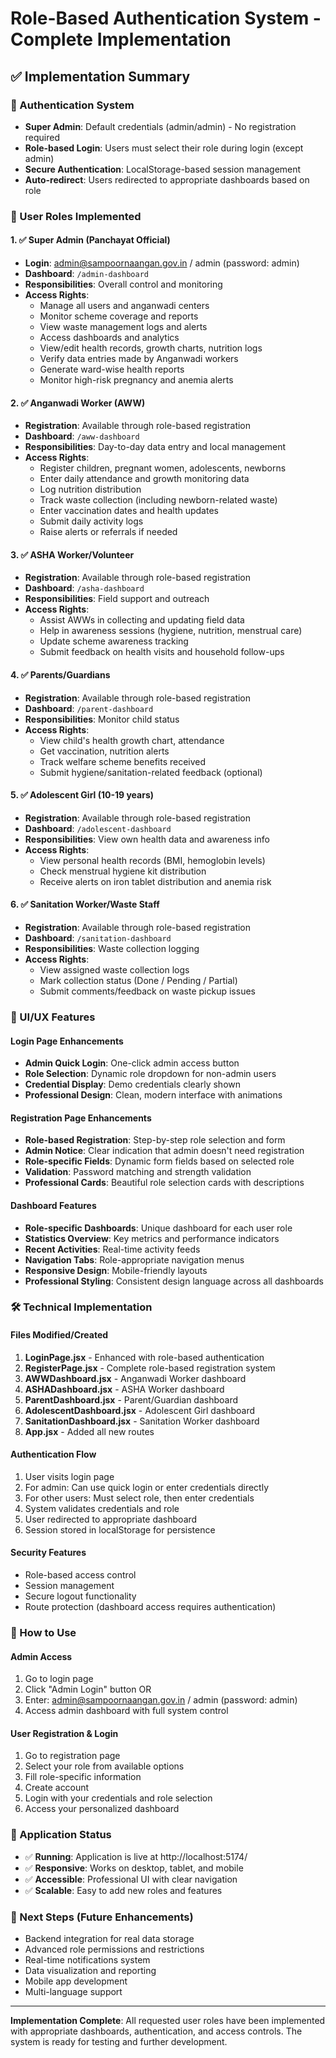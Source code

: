 # Role-Based Authentication System - Complete Implementation

## ✅ Implementation Summary

### 🔐 Authentication System
- **Super Admin**: Default credentials (admin/admin) - No registration required
- **Role-based Login**: Users must select their role during login (except admin)
- **Secure Authentication**: LocalStorage-based session management
- **Auto-redirect**: Users redirected to appropriate dashboards based on role

### 👥 User Roles Implemented

#### 1. ✅ Super Admin (Panchayat Official)
- **Login**: admin@sampoornaangan.gov.in / admin (password: admin)
- **Dashboard**: `/admin-dashboard`
- **Responsibilities**: Overall control and monitoring
- **Access Rights**:
  - Manage all users and anganwadi centers
  - Monitor scheme coverage and reports
  - View waste management logs and alerts
  - Access dashboards and analytics
  - View/edit health records, growth charts, nutrition logs
  - Verify data entries made by Anganwadi workers
  - Generate ward-wise health reports
  - Monitor high-risk pregnancy and anemia alerts

#### 2. ✅ Anganwadi Worker (AWW)
- **Registration**: Available through role-based registration
- **Dashboard**: `/aww-dashboard`
- **Responsibilities**: Day-to-day data entry and local management
- **Access Rights**:
  - Register children, pregnant women, adolescents, newborns
  - Enter daily attendance and growth monitoring data
  - Log nutrition distribution
  - Track waste collection (including newborn-related waste)
  - Enter vaccination dates and health updates
  - Submit daily activity logs
  - Raise alerts or referrals if needed

#### 3. ✅ ASHA Worker/Volunteer
- **Registration**: Available through role-based registration
- **Dashboard**: `/asha-dashboard`
- **Responsibilities**: Field support and outreach
- **Access Rights**:
  - Assist AWWs in collecting and updating field data
  - Help in awareness sessions (hygiene, nutrition, menstrual care)
  - Update scheme awareness tracking
  - Submit feedback on health visits and household follow-ups

#### 4. ✅ Parents/Guardians
- **Registration**: Available through role-based registration
- **Dashboard**: `/parent-dashboard`
- **Responsibilities**: Monitor child status
- **Access Rights**:
  - View child's health growth chart, attendance
  - Get vaccination, nutrition alerts
  - Track welfare scheme benefits received
  - Submit hygiene/sanitation-related feedback (optional)

#### 5. ✅ Adolescent Girl (10-19 years)
- **Registration**: Available through role-based registration
- **Dashboard**: `/adolescent-dashboard`
- **Responsibilities**: View own health data and awareness info
- **Access Rights**:
  - View personal health records (BMI, hemoglobin levels)
  - Check menstrual hygiene kit distribution
  - Receive alerts on iron tablet distribution and anemia risk

#### 6. ✅ Sanitation Worker/Waste Staff
- **Registration**: Available through role-based registration
- **Dashboard**: `/sanitation-dashboard`
- **Responsibilities**: Waste collection logging
- **Access Rights**:
  - View assigned waste collection logs
  - Mark collection status (Done / Pending / Partial)
  - Submit comments/feedback on waste pickup issues

### 🎨 UI/UX Features

#### Login Page Enhancements
- **Admin Quick Login**: One-click admin access button
- **Role Selection**: Dynamic role dropdown for non-admin users
- **Credential Display**: Demo credentials clearly shown
- **Professional Design**: Clean, modern interface with animations

#### Registration Page Enhancements
- **Role-based Registration**: Step-by-step role selection and form
- **Admin Notice**: Clear indication that admin doesn't need registration
- **Role-specific Fields**: Dynamic form fields based on selected role
- **Validation**: Password matching and strength validation
- **Professional Cards**: Beautiful role selection cards with descriptions

#### Dashboard Features
- **Role-specific Dashboards**: Unique dashboard for each user role
- **Statistics Overview**: Key metrics and performance indicators
- **Recent Activities**: Real-time activity feeds
- **Navigation Tabs**: Role-appropriate navigation menus
- **Responsive Design**: Mobile-friendly layouts
- **Professional Styling**: Consistent design language across all dashboards

### 🛠 Technical Implementation

#### Files Modified/Created
1. **LoginPage.jsx** - Enhanced with role-based authentication
2. **RegisterPage.jsx** - Complete role-based registration system
3. **AWWDashboard.jsx** - Anganwadi Worker dashboard
4. **ASHADashboard.jsx** - ASHA Worker dashboard
5. **ParentDashboard.jsx** - Parent/Guardian dashboard
6. **AdolescentDashboard.jsx** - Adolescent Girl dashboard
7. **SanitationDashboard.jsx** - Sanitation Worker dashboard
8. **App.jsx** - Added all new routes

#### Authentication Flow
1. User visits login page
2. For admin: Can use quick login or enter credentials directly
3. For other users: Must select role, then enter credentials
4. System validates credentials and role
5. User redirected to appropriate dashboard
6. Session stored in localStorage for persistence

#### Security Features
- Role-based access control
- Session management
- Secure logout functionality
- Route protection (dashboard access requires authentication)

### 🚀 How to Use

#### Admin Access
1. Go to login page
2. Click "Admin Login" button OR
3. Enter: admin@sampoornaangan.gov.in / admin (password: admin)
4. Access admin dashboard with full system control

#### User Registration & Login
1. Go to registration page
2. Select your role from available options
3. Fill role-specific information
4. Create account
5. Login with your credentials and role selection
6. Access your personalized dashboard

### 📱 Application Status
- ✅ **Running**: Application is live at http://localhost:5174/
- ✅ **Responsive**: Works on desktop, tablet, and mobile
- ✅ **Accessible**: Professional UI with clear navigation
- ✅ **Scalable**: Easy to add new roles and features

### 🎯 Next Steps (Future Enhancements)
- Backend integration for real data storage
- Advanced role permissions and restrictions
- Real-time notifications system
- Data visualization and reporting
- Mobile app development
- Multi-language support

---

**Implementation Complete**: All requested user roles have been implemented with appropriate dashboards, authentication, and access controls. The system is ready for testing and further development.